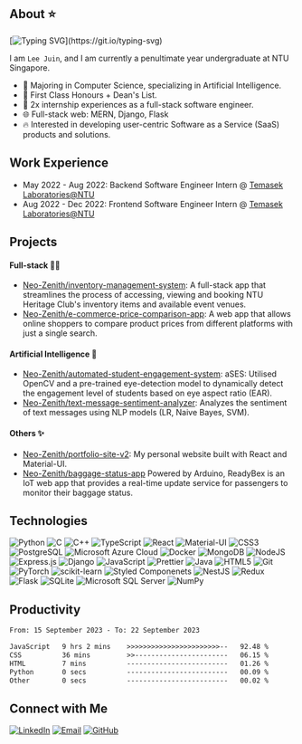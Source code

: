 ## About ⭐
[![Typing SVG](https://readme-typing-svg.demolab.com?font=Fira+Code&size=16&pause=1000&vCenter=true&width=435&height=35&lines=Hi+there!+Welcome+to+my+GitHub+profile.;I+am+a+full-stack+software+engineer.;Let's+get+connected!)](https://git.io/typing-svg)

I am `Lee Juin`, and I am currently a penultimate year undergraduate at NTU Singapore.
* 📖 Majoring in Computer Science, specializing in Artificial Intelligence.
* 📜 First Class Honours + Dean's List.
* 💼 2x internship experiences as a full-stack software engineer.
* 🌐 Full-stack web: MERN, Django, Flask
* 🔥 Interested in developing user-centric Software as a Service (SaaS) products and solutions.

## Work Experience 
* May 2022 - Aug 2022: Backend Software Engineer Intern @ <a href="https://www.ntu.edu.sg/temasek-labs">Temasek Laboratories@NTU</a>
* Aug 2022 - Dec 2022: Frontend Software Engineer Intern @ <a href="https://www.ntu.edu.sg/temasek-labs">Temasek Laboratories@NTU</a>

## Projects
#### Full-stack 👨‍💻
* <a href="https://github.com/Neo-Zenith/inventory-management-system">Neo-Zenith/inventory-management-system</a>: A full-stack app that streamlines the process of accessing, viewing and booking NTU Heritage Club's inventory items and available event venues.
* <a href="https://github.com/Neo-Zenith/e-commerce-price-comparison-app">Neo-Zenith/e-commerce-price-comparison-app</a>: A web app that allows online shoppers to compare product prices from different platforms with just a single search.

#### Artificial Intelligence 🤖
* <a href="https://github.com/Neo-Zenith/automated-student-engagement-system">Neo-Zenith/automated-student-engagement-system</a>: aSES: Utilised OpenCV and a pre-trained eye-detection model to dynamically detect the engagement level of students based on eye aspect ratio (EAR).
* <a href="https://github.com/Neo-Zenith/text-message-sentiment-analyzer">Neo-Zenith/text-message-sentiment-analyzer</a>: Analyzes the sentiment of text messages using NLP models (LR, Naive Bayes, SVM).

#### Others ✨
* <a href="https://github.com/Neo-Zenith/portfolio-site-v2">Neo-Zenith/portfolio-site-v2</a>: My personal website built with React and Material-UI.
* <a href="https://github.com/Neo-Zenith/baggage-status-app">Neo-Zenith/baggage-status-app</a> Powered by Arduino, ReadyBex is an IoT web app that provides a real-time update service for passengers to monitor their baggage status.

## Technologies
![Python](http://img.shields.io/badge/Python-3776AB?style=flat-square&logo=python&logoColor=ffffff)
![C](http://img.shields.io/badge/-C-3776AB?style=flat-square&logo=c&logoColor=ffffff)
![C++](http://img.shields.io/badge/C%2B%2B-00599C?style=flat-square&logo=C%2B%2B&logoColor=ffffff)
![TypeScript](https://img.shields.io/badge/TypeScript-%23007ACC.svg?style=flat-square&logo=typescript&logoColor=white)
![React](https://img.shields.io/badge/React-%23007ACC?style=flat-square&logo=react&logoColor=white)
![Material-UI](https://img.shields.io/badge/MaterialUI-%23007ACC?style=flat-square&logo=mui&logoColor=white)
![CSS3](https://img.shields.io/badge/-CSS3-%231572B6?style=flat-square&logo=css3)
![PostgreSQL](https://img.shields.io/badge/PostgreSQL-316192?style=flat-square&logo=postgresql&logoColor=white)
![Microsoft Azure Cloud](https://img.shields.io/badge/Azure-1a73e8?style=flat-square&logo=microsoftazure&logoColor=white) 
![Docker](https://img.shields.io/badge/Docker-366bcf?style=flat-square&logo=docker&logoColor=white) 
![MongoDB](https://img.shields.io/badge/MongoDB-%234ea94b.svg?style=flat-square&logo=mongodb&logoColor=white)
![NodeJS](https://img.shields.io/badge/Nodejs-43853d?style=flat-square&logo=node.js&logoColor=white)
![Express.js](https://img.shields.io/badge/Expressjs-43853d.svg?style=flat-square&logo=express&logoColor=white)
![Django](https://img.shields.io/badge/-Django-047728?style=flat-square&logo=django)
![JavaScript](https://img.shields.io/badge/-JavaScript-yellow?style=flat-square&logo=javascript&logoColor=white)
![Prettier](https://img.shields.io/badge/-Prettier-E7A93E?style=flat-square&logo=prettier&logoColor=white)
![Java](https://img.shields.io/badge/Java-ED8B00?style=flat-square&logo=openjdk&logoColor=ffffff)
![HTML5](https://img.shields.io/badge/-HTML5-E34F26?style=flat-square&logo=html5&logoColor=ffffff)
![Git](https://img.shields.io/badge/-Git-F05032?style=flat-square&logo=git&logoColor=white)
![PyTorch](https://img.shields.io/badge/PyTorch-%23EE4C2C.svg?style=flat-square&logo=pytorch&logoColor=white)
![scikit-learn](https://img.shields.io/badge/scikit--learn-F06032.svg?style=flat-square&logo=scikit-learn&logoColor=white)
![Styled Componenets](https://img.shields.io/badge/-Styled_Components-db7092?style=flat-square&logo=styled-components&logoColor=white) 
![NestJS](https://img.shields.io/badge/Nestjs-e4274f?style=flat-square&logo=nestjs&logoColor=white)
![Redux](https://img.shields.io/badge/Redux-764ABC?style=flat-square&logo=redux&logoColor=white)
![Flask](https://img.shields.io/badge/Flask-311C87.svg?style=flat-square&logo=flask&logoColor=white)
![SQLite](https://img.shields.io/badge/Sqlite-%2307405e.svg?style=flat-square&logo=sqlite&logoColor=white)
![Microsoft SQL Server](https://img.shields.io/badge/Microsoft_SQL-%2307405e.svg?style=flat-square&logo=microsoft-sql-server&logoColor=white)
![NumPy](https://img.shields.io/badge/numpy-%23013243.svg?style=flat-square&logo=numpy&logoColor=white)

## Productivity
<!--START_SECTION:waka-->

```txt
From: 15 September 2023 - To: 22 September 2023

JavaScript   9 hrs 2 mins    >>>>>>>>>>>>>>>>>>>>>>>--   92.48 %
CSS          36 mins         >>-----------------------   06.15 %
HTML         7 mins          -------------------------   01.26 %
Python       0 secs          -------------------------   00.09 %
Other        0 secs          -------------------------   00.02 %
```

<!--END_SECTION:waka-->

## Connect with Me
[![LinkedIn](https://img.shields.io/badge/-Juin_Lee-0077B5?style=flat-square&logo=Linkedin&logoColor=white&link=https://www.linkedin.com/in/juin-lee/)](https://www.linkedin.com/in/juin-lee/)
[![Email](https://img.shields.io/badge/-Mail-red?style=flat-square&logo=gmail&logoColor=white)](mailto:juin.lee@outlook.com)
[![GitHub](https://img.shields.io/github/followers/Neo-Zenith?style=social&label=Follow)](https://github.com/Neo-Zenith)
